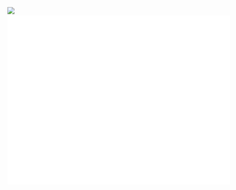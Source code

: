 ![](https://komarev.com/ghpvc/?username=gracioustracy&color=dc143c)
![Metrics](https://github.com/gracioustracy/gracioustracy/blob/main/github-metrics.svg)

